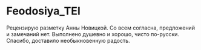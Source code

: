 # Feodosiya_TEI
Рецензирую разметку Анны Новицкой. Со всем согласна, предложений и замечаний нет. Выполнено душевно и хорошо, чисто по-русски. Спасибо, доставило необыкновенную радость. 
